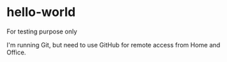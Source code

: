 # hello-world
For testing purpose only

I'm running Git, but need to use GitHub for remote access from Home and Office.
